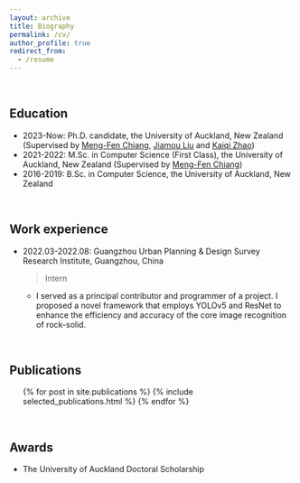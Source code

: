 ```yaml
---
layout: archive
title: Biography
permalink: /cv/
author_profile: true
redirect_from:
  - /resume
---
```



<br>

## Education
* 2023-Now: Ph.D. candidate, the University of Auckland, New Zealand (Supervised by [Meng-Fen Chiang](https://ankechiang.github.io/), [Jiamou Liu](https://www.cs.auckland.ac.nz/~jliu036/) and [Kaiqi Zhao](https://kaiqi.blogs.auckland.ac.nz/))
* 2021-2022: M.Sc. in Computer Science (First Class), the University of Auckland, New Zealand (Supervised by [Meng-Fen Chiang](https://ankechiang.github.io/))
* 2016-2019: B.Sc. in Computer Science, the University of Auckland, New Zealand

<br>

## Work experience
* 2022.03-2022.08: Guangzhou Urban Planning & Design Survey Research Institute, Guangzhou, China
  > Intern
  * I served as a principal contributor and programmer of a project. I proposed a novel framework that employs YOLOv5 and ResNet to enhance the efficiency and accuracy of the core image recognition of rock-solid.

<br>

## Publications
  <ul>{% for post in site.publications %}
    {% include selected_publications.html %}
  {% endfor %}</ul>
  
<br>

## Awards
* The University of Auckland Doctoral Scholarship
 
